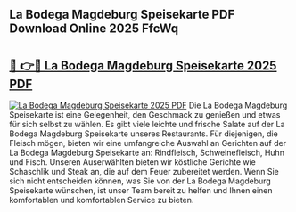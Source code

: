 ## La Bodega Magdeburg Speisekarte PDF Download Online 2025 FfcWq

# <h2><a href="http://gca16tr.nevu.top/?p=La+Bodega+Magdeburg+Speisekarte">🔗 👉🔴 La Bodega Magdeburg Speisekarte 2025 PDF</a></h2>

[![La Bodega Magdeburg Speisekarte 2025 PDF](https://i.imgur.com/dBaPXMq.png)](http://gca16tr.nevu.top/?p=La+Bodega+Magdeburg+Speisekarte)
Die La Bodega Magdeburg Speisekarte ist eine Gelegenheit, den Geschmack zu genießen und etwas für sich selbst zu wählen. Es gibt viele leichte und frische Salate auf der La Bodega Magdeburg Speisekarte unseres Restaurants. Für diejenigen, die Fleisch mögen, bieten wir eine umfangreiche Auswahl an Gerichten auf der La Bodega Magdeburg Speisekarte an: Rindfleisch, Schweinefleisch, Huhn und Fisch. Unseren Auserwählten bieten wir köstliche Gerichte wie Schaschlik und Steak an, die auf dem Feuer zubereitet werden. Wenn Sie sich nicht entscheiden können, was Sie von der La Bodega Magdeburg Speisekarte wünschen, ist unser Team bereit zu helfen und Ihnen einen komfortablen und komfortablen Service zu bieten.
